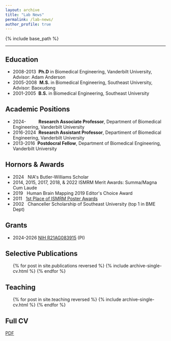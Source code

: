 ```yaml
---
layout: archive
title: "Lab News"
permalink: /lab-news/
author_profile: true
---
```


{% include base_path %}

--------------------------------------------------
## Education
* 2008-2013&nbsp; **Ph.D** in Biomedical Engineering, Vanderbilt University, Advisor: Adam Anderson
* 2005-2008&nbsp;   **M.S.** in Biomedical Engineering, Southeast University, Advisor: Baoxudong
* 2001-2005&nbsp;   **B.S.** in Biomedical Engineering, Southeast University

## Academic Positions
* 2024-&nbsp;&nbsp;&nbsp;&nbsp;&nbsp;&nbsp;&nbsp;&nbsp;&nbsp; **Research Associate Professor**, Department of Biomedical Engineering, Vanderbilt University 
* 2016-2024&nbsp; **Research Assistant Professor**, Departiment of Biomedical Engineering, Vanderbilt University
* 2013-2016&nbsp; **Postdocral Fellow**, Department of Biomedical Engineering, Vanderbilt University

## Hornors & Awards
* 2024&nbsp;&nbsp; NIA's Butler-Williams Scholar
* 2014, 2015, 2017, 2018, & 2022 ISMRM Merit Awards: Summa/Magna Cum Laude 
* 2019&nbsp;&nbsp; Human Brain Mapping 2019 Editor's Choice Award
* 2011&nbsp;&nbsp; [1st Place of ISMRM Poster Awards](https://www.ismrm.org/11/poster_awards.htm) 
* 2002&nbsp;&nbsp; Chanceller Scholarship of Southeast University (top 1 in BME Dept) 

## Grants
* 2024-2026 [NIH R21AG083915](https://reporter.nih.gov/search/VHlAe3M0skKQ-kEMfqhWqg/project-details/10884723) (PI)


## Selective Publications
  <ul>{% for post in site.publications reversed %}
    {% include archive-single-cv.html %}
  {% endfor %}</ul>

## Teaching
  <ul>{% for post in site.teaching reversed %}
    {% include archive-single-cv.html %}
  {% endfor %}</ul>

## Full CV 
[PDF](/Lab/files/00_CV_YuruiGao_github.pdf)
